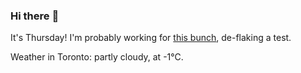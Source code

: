 ### Hi there :wave:

It's Thursday! I'm probably working for [this bunch](https://github.com/kohofinancial), de-flaking a test.

Weather in Toronto: partly cloudy, at -1°C.
